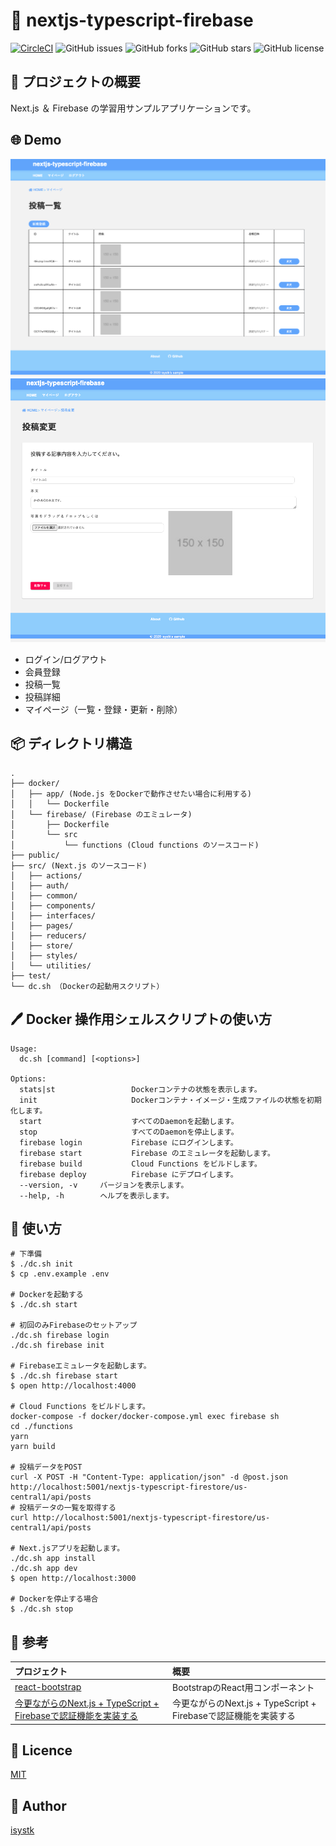 🌙 nextjs-typescript-firebase
====

[![CircleCI](https://circleci.com/gh/isystk/nextjs-typescript-firebase/tree/master.svg?style=svg)](https://circleci.com/gh/isystk/nextjs-typescript-firebase/tree/master)
![GitHub issues](https://img.shields.io/github/issues/isystk/nextjs-typescript-firebase)
![GitHub forks](https://img.shields.io/github/forks/isystk/nextjs-typescript-firebase)
![GitHub stars](https://img.shields.io/github/stars/isystk/nextjs-typescript-firebase)
![GitHub license](https://img.shields.io/github/license/isystk/nextjs-typescript-firebase)

## 📗 プロジェクトの概要

Next.js ＆ Firebase の学習用サンプルアプリケーションです。


## 🌐 Demo

![投稿一覧画面](./app1.png "投稿一覧画面")
![投稿画面](./app2.png "投稿画面")

- ログイン/ログアウト
- 会員登録
- 投稿一覧
- 投稿詳細
- マイページ（一覧・登録・更新・削除）


## 📦 ディレクトリ構造

```
.
├── docker/
│   ├── app/ (Node.js をDockerで動作させたい場合に利用する)
│   │   └── Dockerfile
│   └── firebase/ (Firebase のエミュレータ)
│       ├── Dockerfile
│       └── src
│           └── functions (Cloud functions のソースコード)
├── public/
├── src/ (Next.js のソースコード)
│   ├── actions/
│   ├── auth/
│   ├── common/
│   ├── components/
│   ├── interfaces/
│   ├── pages/
│   ├── reducers/
│   ├── store/
│   ├── styles/
│   └── utilities/
├── test/
└── dc.sh （Dockerの起動用スクリプト）
```

## 🖊️ Docker 操作用シェルスクリプトの使い方

```
Usage:
  dc.sh [command] [<options>]

Options:
  stats|st                 Dockerコンテナの状態を表示します。
  init                     Dockerコンテナ・イメージ・生成ファイルの状態を初期化します。
  start                    すべてのDaemonを起動します。
  stop                     すべてのDaemonを停止します。
  firebase login           Firebase にログインします。
  firebase start           Firebase のエミュレータを起動します。
  firebase build           Cloud Functions をビルドします。
  firebase deploy          Firebase にデプロイします。
  --version, -v     バージョンを表示します。
  --help, -h        ヘルプを表示します。
```


## 💬 使い方

```
# 下準備
$ ./dc.sh init
$ cp .env.example .env

# Dockerを起動する
$ ./dc.sh start

# 初回のみFirebaseのセットアップ
./dc.sh firebase login
./dc.sh firebase init

# Firebaseエミュレータを起動します。
$ ./dc.sh firebase start
$ open http://localhost:4000

# Cloud Functions をビルドします。
docker-compose -f docker/docker-compose.yml exec firebase sh
cd ./functions
yarn
yarn build

# 投稿データをPOST
curl -X POST -H "Content-Type: application/json" -d @post.json http://localhost:5001/nextjs-typescript-firestore/us-central1/api/posts
# 投稿データの一覧を取得する
curl http://localhost:5001/nextjs-typescript-firestore/us-central1/api/posts

# Next.jsアプリを起動します。
./dc.sh app install
./dc.sh app dev
$ open http://localhost:3000

# Dockerを停止する場合
$ ./dc.sh stop
```

## 🎨 参考

| プロジェクト| 概要|
| :---------------------------------------| :-------------------------------|
| [react-bootstrap](https://react-bootstrap.github.io/components/)| BootstrapのReact用コンポーネント |
| [今更ながらのNext.js + TypeScript + Firebaseで認証機能を実装する](https://zenn.dev/k_logic24/articles/react-auth-with-firebase)| 今更ながらのNext.js + TypeScript + Firebaseで認証機能を実装する |


## 🎫 Licence

[MIT](https://github.com/isystk/nextjs-typescript-firebase/blob/master/LICENSE)

## 👀 Author

[isystk](https://github.com/isystk)

